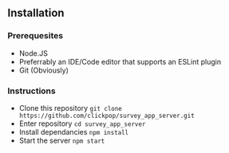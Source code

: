 ## Installation

### Prerequesites

- Node.JS
- Preferrably an IDE/Code editor that supports an ESLint plugin
- Git (Obviously)

### Instructions

- Clone this repository `git clone https://github.com/clickpop/survey_app_server.git`
- Enter repository `cd survey_app_server`
- Install dependancies `npm install`
- Start the server `npm start`
